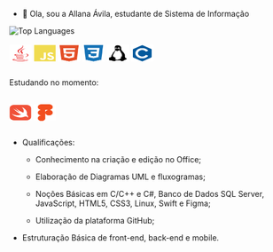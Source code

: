 - 👋 Ola, sou a Allana Ávila, estudante de Sistema de Informação
  
<div>
    <img src="https://github-readme-stats.vercel.app/api/top-langs/?username=allanaavila&langs_count=8&layout=compact&theme=dracula" alt="Top Languages">
</div>


<div style="display: inline_block"><br>
  <img align="center" alt="allana-java" height="30" width="40" src="https://raw.githubusercontent.com/devicons/devicon/master/icons/java/java-plain.svg">
  <img align="center" alt="allana-javascript" height="30" width="40" src="https://raw.githubusercontent.com/devicons/devicon/master/icons/javascript/javascript-plain.svg">
   <img align="center" alt="allana-html5" height="30" width="40" src="https://raw.githubusercontent.com/devicons/devicon/master/icons/html5/html5-plain.svg">
   <img align="center" alt="allana-css3" height="30" width="40" src="https://raw.githubusercontent.com/devicons/devicon/master/icons/css3/css3-plain.svg">
   <img align="center" alt="allana-linux" height="30" width="40" src="https://raw.githubusercontent.com/devicons/devicon/master/icons/linux/linux-plain.svg">
   <img align="center" alt="allana-c" height="30" width="40" src="https://raw.githubusercontent.com/devicons/devicon/master/icons/c/c-plain.svg">
</div>
  
 ##
 
Estudando no momento:
<div style="display: inline_block"><br>
  <img align="center" alt="allana-swift" height="30" width="40" src="https://raw.githubusercontent.com/devicons/devicon/master/icons/swift/swift-plain.svg">
  <img align="center" alt="allana-figma" height="30" width="40" src="https://raw.githubusercontent.com/devicons/devicon/master/icons/figma/figma-plain.svg">
</div>

  ##

- Qualificações:

  *  Conhecimento na criação e edição no Office;

  *  Elaboração de Diagramas UML e fluxogramas;

  * Noções Básicas em C/C++ e C#, Banco de Dados SQL Server, JavaScript, HTML5, CSS3, Linux, Swift e Figma;

  * Utilização da plataforma GitHub;

 *  Estruturação Básica de front-end, back-end e mobile.
